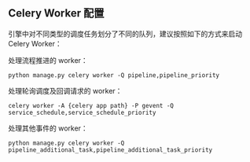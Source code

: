 ## Celery Worker 配置

引擎中对不同类型的调度任务划分了不同的队列，建议按照如下的方式来启动 Celery Worker：

处理流程推进的 worker：

```shell
python manage.py celery worker -Q pipeline,pipeline_priority
```

处理轮询调度及回调请求的 worker：

```shell
celery worker -A {celery app path} -P gevent -Q service_schedule,service_schedule_priority
```

处理其他事件的 worker：

```shell
python manage.py celery worker -Q pipeline_additional_task,pipeline_additional_task_priority
```

